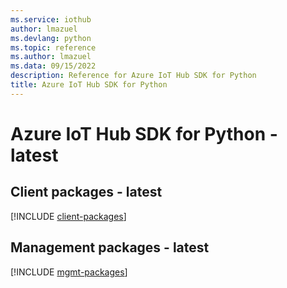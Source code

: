 ```yaml
---
ms.service: iothub
author: lmazuel
ms.devlang: python
ms.topic: reference
ms.author: lmazuel
ms.data: 09/15/2022
description: Reference for Azure IoT Hub SDK for Python
title: Azure IoT Hub SDK for Python
---
```

# Azure IoT Hub SDK for Python - latest

## Client packages - latest
[!INCLUDE [client-packages](iot-hub-client-index.md)]
## Management packages - latest
[!INCLUDE [mgmt-packages](iot-hub-mgmt-index.md)]